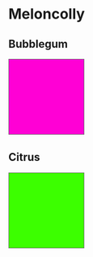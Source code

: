# Meloncolly

## Bubblegum
![Bubblegum](meloncollybubblegum.png)

## Citrus
![Citrus](meloncollycitrus.png)
